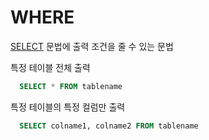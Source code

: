 # WHERE

[SELECT](sql/SELECT.md) 문법에 출력 조건을 줄 수 있는 문법 

특정 테이블 전체 출력
```sql
  SELECT * FROM tablename
```


특정 테이블의 특정 컬럼만 출력

```sql
  SELECT colname1, colname2 FROM tablename
```
